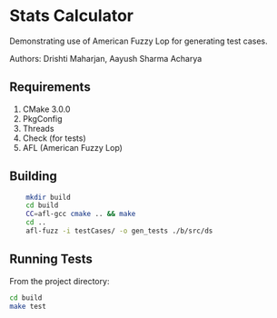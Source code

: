 # Stats Calculator
Demonstrating use of American Fuzzy Lop for generating test cases.

Authors: Drishti Maharjan,
        Aayush Sharma Acharya

## Requirements
1. CMake 3.0.0 
2. PkgConfig
3. Threads
4. Check (for tests)
5. AFL (American Fuzzy Lop)

## Building
```sh
    mkdir build
    cd build  
    CC=afl-gcc cmake .. && make
    cd ..
    afl-fuzz -i testCases/ -o gen_tests ./b/src/ds 
```

## Running Tests
From the project directory:
```sh
cd build
make test
```
